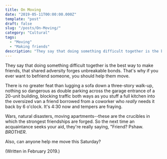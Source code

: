 ```yaml
---
title: On Moving
date: "2019-05-11T00:00:00.000Z"
template: "post"
draft: false
slug: "/posts/On-Moving/"
category: "Cultural"
tags:
  - "Moving"
  - "Making friends"
description: "They say that doing something difficult together is the best way to make friends, that shared adversity forges unbreakable bonds. That's why if you ever want to befriend someone, you should help them move."
---
```


They say that doing something difficult together is the best way to make friends, that shared adversity forges unbreakable bonds. That's why if you ever want to befriend someone, you should help them move. 

There is no greater feat than lugging a sofa down a three-story walk-up, nothing so dangerous as double parking across the garage entrance of a 20-unit building, blocking traffic both ways as you stuff a full kitchen into the oversized van a friend borrowed from a coworker who _really_ needs it back by 6 o'clock. It's 4:30 now and tempers are fraying. 

Wars, natural disasters, moving apartments--these are the crucibles in which the strongest friendships are forged. So the next time an acquaintance seeks your aid, they're really saying, "Friend? Pshaw. _BROTHER_.

Also, can anyone help me move this Saturday?

(Written in February 2019.)